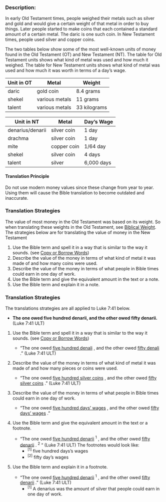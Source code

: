 
### Description:

In early Old Testament times, people weighed their metals such as silver and gold and would give a certain weight of that metal in order to buy things. Later people started to make coins that each contained a standard amount of a certain metal. The daric is one such coin.  In New Testament times, people used silver and copper coins.

The two tables below show some of the most well-known units of money found in the Old Testament (OT) and New Testament (NT). The table for Old Testament units shows what kind of metal was used and how much it weighed. The table for New Testament units shows what kind of metal was used and how much it was worth in terms of a day’s wage.

| Unit in OT | Metal  | Weight  |
| -------- | -------- | -------- |
| daric     | gold coin  | 8.4 grams      |
| shekel | various metals |  11 grams |
| talent | various metals |  33 kilograms|


| Unit in NT |  Metal |  Day’s Wage  |
| -------- | -------- | -------- |
| denarius/denarii | silver coin |  1 day |
| drachma | silver coin |  1 day |
| mite | copper coin|  1/64 day |
| shekel | silver coin |  4 days |
| talent | silver |  6,000 days |

#### Translation Principle

Do not use modern money values since these change from year to year. Using them will cause the Bible translation to become outdated and inaccurate.

### Translation Strategies

The value of most money in the Old Testament was based on its weight. So when translating these weights in the Old Testament, see [Biblical Weight](../translate-bweight/01.md).
The strategies below are for translating the value of money in the New Testament

1. Use the Bible term and spell it in a way that is similar to the way it sounds. (see [Copy or Borrow Words](../translate-transliterate/01.md))
1. Describe the value of the money in terms of what kind of metal it was made of and how many coins were used.
1. Describe the value of the money in terms of what people in Bible times could earn in one day of work.
1. Use the Bible term and give the equivalent amount in the text or a note.
1. Use the Bible term and explain it in a note.

### Translation Strategies

The translations strategies are all applied to Luke 7:41 below.

* **The one owed five hundred denarii, and the other owed fifty denarii.** (Luke 7:41 ULT)

1. Use the Bible term and spell it in a way that is similar to the way it sounds. (see [Copy or Borrow Words](../translate-transliterate/01.md))

    * “The one owed <u> five hundred denali</u> , and the other owed <u> fifty denali</u> .” (Luke 7:41 ULT)

1. Describe the value of the money in terms of what kind of metal it was made of and how many pieces or coins were used.

    * “The one owed <u> five hundred silver coins</u> , and the other owed <u> fifty silver coins</u> .” (Luke 7:41 ULT)

1. Describe the value of the money in terms of what people in Bible times could earn in one day of work.

    * “The one owed <u> five hundred days’ wages</u> , and the other owed <u> fifty days’ wages</u> .”

1. Use the Bible term and give the equivalent amount in the text or a footnote.

    * “The one owed <u> five hundred denarii</u> <sup> 1</sup> , and the other owed <u> fifty denarii</u> .<sup> 2</sup> “ (Luke 7:41 ULT) The footnotes would look like:
        * <sup> [1]</sup> five hundred days’s wages
        * <sup> [2]</sup> fifty day’s wages

1. Use the Bible term and explain it in a footnote.

    * “The one owed <u> five hundred denarii</u> <sup> 1</sup> , and the other owed <u> fifty denarii</u> .” (Luke 7:41 ULT)
        * <sup> [1]</sup> A denarius was the amount of silver that people could earn in one day of work.

